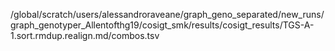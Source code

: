 /global/scratch/users/alessandroraveane/graph_geno_separated/new_runs/graph_genotyper_Allentofthg19/cosigt_smk/results/cosigt_results/TGS-A-1.sort.rmdup.realign.md/combos.tsv